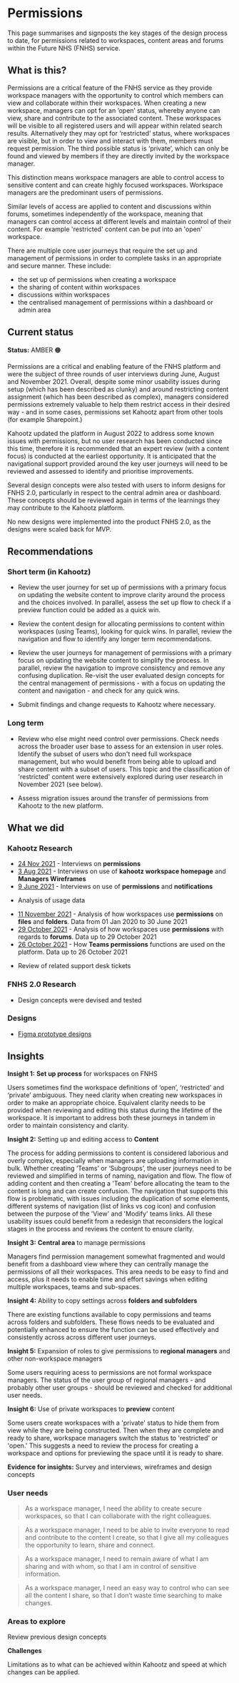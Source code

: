 # Permissions   

This page summarises and signposts the key stages of the design process to date, for permissions related to workspaces, content areas and forums within the Future NHS (FNHS) service.   

## What is this?  

Permissions are a critical feature of the FNHS service as they provide workspace managers with the opportunity to control which members can view and collaborate within their workspaces. When creating a new workspace, managers can opt for an ‘open’ status, whereby anyone can view, share and contribute to the associated content. These workspaces will be visible to all registered users and will appear within related search results. Alternatively they may opt for ‘restricted’ status, where workspaces are visible, but in order to view and interact with them, members must request permission. The third possible status is ‘private’, which can only be found and viewed by members if they are directly invited by the workspace manager.

This distinction means workspace managers are able to control access to sensitive content and can create highly focused workspaces.  Workspace managers are the predominant users of permissions.

Similar levels of access are applied to content and discussions within forums, sometimes independently of the workspace, meaning that managers can control access at different levels and maintain control of their content. For example 'restricted' content can be put into an 'open' workspace.   

There are multiple core user journeys that require the set up and management of permissions in order to complete tasks in an appropriate and secure manner. These include:
  
- the set up of permissions when creating a workspace
- the sharing of content within workspaces
- discussions within workspaces
- the centralised management of permissions within a dashboard or admin area


## Current status  

**Status:** AMBER 🟠  

Permissions are a critical and enabling feature of the FNHS platform and were the subject of three rounds of user interviews during June, August and November 2021. Overall, despite some minor usability issues during setup (which has been described as clunky) and around restricting content assignment (which has been described as complex), managers considered permissions extremely valuable to help them restrict access in their desired way - and in some cases, permissions set Kahootz apart from other tools (for example Sharepoint.) 

Kahootz updated the platform in August 2022 to address some known issues with permissions, but no user research has been conducted since this time, therefore it is recommended that an expert review (with a content focus) is conducted at the earliest opportunity. It is anticipated that the navigational support provided around the key user journeys will need to be reviewed and assessed to identify and prioritise improvements.

Several design concepts were also tested with users to inform designs for FNHS 2.0, particularly in respect to the central admin area or dashboard. These concepts should be reviewed again in terms of the learnings they may contribute to the Kahootz platform.

No new designs were implemented into the product FNHS 2.0, as the designs were scaled back for MVP. 
 

## Recommendations  

### Short term (in Kahootz)  

* Review the user journey for set up of permissions with a primary focus on updating the website content to improve clarity around the process and the choices involved. In parallel, assess the set up flow to check if a preview function could be added as a quick win. 

* Review the content design for allocating permissions to content within workspaces (using Teams), looking for quick wins. In parallel, review the navigation and flow to identify any longer term recommendations.

* Review the user journeys for management of permissions with a primary focus on updating the website content to simplify the process. In parallel, review the navigation to improve consistency and remove any confusing duplication. Re-visit the user evaluated design concepts for the central management of permissions - with a focus on updating the content and navigation - and check for any quick wins. 

* Submit findings and change requests to Kahootz where necessary.

### Long term  

* Review who else might need control over permissions. Check needs across the broader user base to assess for an extension in user roles. Identify the subset of users who don't need full workspace management, but who would benefit from being able to upload and share content with a subset of users. This topic and the classification of 'restricted' content were extensively explored during user research in November 2021 (see below).

* Assess migration issues around the transfer of permissions from Kahootz to the new platform.

## What we did   

### Kahootz Research  

- [24 Nov 2021](/research/interviews/user-research-20211124.md) - Interviews on **permissions**
- [3 Aug 2021](/research/interviews/user-research-20210803.md) - Interviews on use of **kahootz workspace homepage** and **Managers Wireframes**
- [9 June 2021](/research/interviews/user-research-20210609.md) - Interviews on use of **permissions** and **notifications**

* Analysis of usage data   
- [11 November 2021](/research/quantitative/stats-research-20211111.md) - Analysis of how workspaces use **permissions** on **files** and **folders**. Data from 01 Jan 2020 to 30 June 2021
- [29 October 2021](/research/quantitative/stats-research-20211029.md) - Analysis of how workspaces use **permissions** with regards to **forums**. Data up to 29 October 2021
- [26 October 2021](/research/quantitative/stats-research-20211026.md) - How **Teams permissions** functions are used on the platform. Data up to 26 October 2021
* Review of related support desk tickets   

### FNHS 2.0 Research  

- Design concepts were devised and tested

### Designs  

- [Figma prototype designs](https://www.figma.com/file/4ws4CymBPVIpgdNIsTLHcb/FutureNHS_Notifications?node-id=136%3A34204)    


## Insights  

**Insight 1:**   **Set up process** for workspaces on FNHS

Users sometimes find the workspace definitions of ‘open’, ‘restricted’ and ‘private’ ambiguous. They need clarity when creating new workspaces in order to make an appropriate choice. Equivalent clarity needs to be provided when reviewing and editing this status during the lifetime of the workspace. It is important to address both these journeys in tandem in order to maintain consistency and clarity.

**Insight 2:**   Setting up and editing access to **Content**  

The process for adding permissions to content is considered laborious and overly complex, especially when managers are uploading information in bulk. Whether creating ‘Teams’ or ‘Subgroups’, the user journeys need to be reviewed and simplified in terms of naming, navigation and flow. The flow of adding content and then creating a 'Team' before allocating the team to the content is long and can create confusion. The navigation that supports this flow is problematic, with issues including the duplication of some elements, different systems of navigation (list of links vs cog icon) and confusion between the purpose of the 'View' and 'Modify' teams links. All these usability issues could benefit from a redesign that reconsiders the logical stages in the process and reviews the content to ensure clarity. 

**Insight 3:**  **Central area** to manage permissions

Managers find permission management somewhat fragmented and would benefit from a dashboard view where they can centrally manage the permissions of all their workspaces. This area needs to be easy to find and access, plus it needs to enable time and effort savings when editing multiple workspaces, teams and sub-spaces.

 **Insight 4:**  Ability to copy settings across **folders and subfolders**  

There are existing functions available to copy permissions and teams across folders and subfolders. These flows needs to be evaluated and potentially enhanced to ensure the function can be used effectively and consistently across across different user journeys.


**Insight 5:**  Expansion of roles to give permissions to **regional managers** and other non-workspace managers  

Some users requiring acess to permissions are not formal workspace managers. The status of the user group of regional managers - and probably other user groups - should be reviewed and checked for additional user needs. 


**Insight 6:**  Use of private workspaces to **preview** content   

Some users create workspaces with a 'private' status to hide them from view while they are being constructed. Then when they are complete and ready to share, workspace managers switch the status to 'restricted' or 'open.' This suggests a need to review the process for creating a workspace and options for previewing the space until it is ready to share.  

 **Evidence for insights:** Survey and interviews, wireframes and design concepts  

### User needs 

> As a workspace manager, I need the ability to create secure workspaces, so that I can collaborate with the right colleagues.
 
> As a workspace manager, I need to be able to invite everyone to read and contribute to the content I create, so that I give all my colleagues the opportunity to learn, share and connect.

> As a workspace manager, I need to remain aware of what I am sharing and with whom, so that I am in control of sensitive information.

> As a workspace manager, I need an easy way to control who can see all the content I share, so that I don’t waste time searching to make changes. 



### Areas to explore 

Review previous design concepts 

**Challenges** 

Limitations as to what can be achieved within Kahootz and speed at which changes can be applied.  
